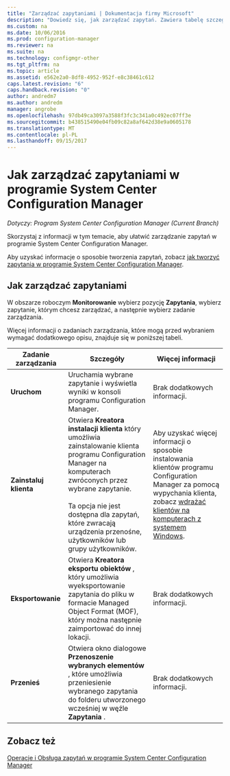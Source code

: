 ```yaml
---
title: "Zarządzać zapytaniami | Dokumentacja firmy Microsoft"
description: "Dowiedz się, jak zarządzać zapytań. Zawiera tabelę szczegółowe odwołania."
ms.custom: na
ms.date: 10/06/2016
ms.prod: configuration-manager
ms.reviewer: na
ms.suite: na
ms.technology: configmgr-other
ms.tgt_pltfrm: na
ms.topic: article
ms.assetid: e562e2a0-8df8-4952-952f-e8c38461c612
caps.latest.revision: "6"
caps.handback.revision: "0"
author: andredm7
ms.author: andredm
manager: angrobe
ms.openlocfilehash: 97db49ca3097a3588f3fc3c341a0c492ec07ff3e
ms.sourcegitcommit: b438515490e04fb09c82a8af642d38e9a0605178
ms.translationtype: MT
ms.contentlocale: pl-PL
ms.lasthandoff: 09/15/2017
---
```

# <a name="how-to-manage-queries-in-system-center-configuration-manager"></a>Jak zarządzać zapytaniami w programie System Center Configuration Manager

*Dotyczy: Program System Center Configuration Manager (Current Branch)*

Skorzystaj z informacji w tym temacie, aby ułatwić zarządzanie zapytań w programie System Center Configuration Manager.  

 Aby uzyskać informacje o sposobie tworzenia zapytań, zobacz [jak tworzyć zapytania w programie System Center Configuration Manager](../../../core/servers/manage/create-queries.md).  

## <a name="how-to-manage-queries"></a>Jak zarządzać zapytaniami  
 W obszarze roboczym **Monitorowanie** wybierz pozycję **Zapytania**, wybierz zapytanie, którym chcesz zarządzać, a następnie wybierz zadanie zarządzania.  

 Więcej informacji o zadaniach zarządzania, które mogą przed wybraniem wymagać dodatkowego opisu, znajduje się w poniższej tabeli.  

|Zadanie zarządzania|Szczegóły|Więcej informacji|  
|---------------------|-------------|----------------------|  
|**Uruchom**|Uruchamia wybrane zapytanie i wyświetla wyniki w konsoli programu Configuration Manager.|Brak dodatkowych informacji.|  
|**Zainstaluj klienta**|Otwiera **Kreatora instalacji klienta** który umożliwia zainstalowanie klienta programu Configuration Manager na komputerach zwróconych przez wybrane zapytanie.<br /><br /> Ta opcja nie jest dostępna dla zapytań, które zwracają urządzenia przenośne, użytkowników lub grupy użytkowników.|Aby uzyskać więcej informacji o sposobie instalowania klientów programu Configuration Manager za pomocą wypychania klienta, zobacz [wdrażać klientów na komputerach z systemem Windows](/sccm/core/clients/deploy/deploy-clients-to-windows-computers).|  
|**Eksportowanie**|Otwiera **Kreatora eksportu obiektów** , który umożliwia wyeksportowanie zapytania do pliku w formacie Managed Object Format (MOF), który można następnie zaimportować do innej lokacji.|Brak dodatkowych informacji.|  
|**Przenieś**|Otwiera okno dialogowe **Przenoszenie wybranych elementów** , które umożliwia przeniesienie wybranego zapytania do folderu utworzonego wcześniej w węźle **Zapytania** .|Brak dodatkowych informacji.|  

## <a name="see-also"></a>Zobacz też  
 [Operacje i Obsługa zapytań w programie System Center Configuration Manager](../../../core/servers/manage/operations-and-maintenance-for-queries.md)
